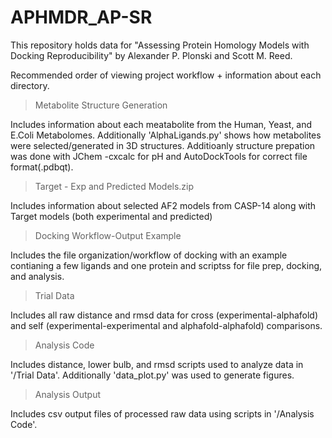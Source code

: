 # APHMDR_AP-SR
This repository holds data for "Assessing Protein Homology Models with Docking Reproducibility" by Alexander P. Plonski and Scott M. Reed.

Recommended order of viewing project workflow + information about each directory. 

>Metabolite Structure Generation

Includes information about each meatabolite from the Human, Yeast, and E.Coli Metabolomes. Additionally 'AlphaLigands.py' shows how metabolites were selected/generated in 3D structures. Additioanly structure prepation was done with JChem -cxcalc for pH and AutoDockTools for correct file format(.pdbqt). 

>Target - Exp and Predicted Models.zip

Includes information about selected AF2 models from CASP-14 along with Target models (both experimental and predicted)

>Docking Workflow-Output Example

Includes the file organization/workflow of docking with an example contianing a few ligands and one protein and scriptss for file prep, docking, and analysis. 

>Trial Data

Includes all raw distance and rmsd data for cross (experimental-alphafold) and self (experimental-experimental and alphafold-alphafold) comparisons. 

>Analysis Code

Includes distance, lower bulb, and rmsd scripts used to analyze data in '/Trial Data'. Additionally 'data_plot.py' was used to generate figures. 

>Analysis Output

Includes csv output files of processed raw data using scripts in '/Analysis Code'. 
